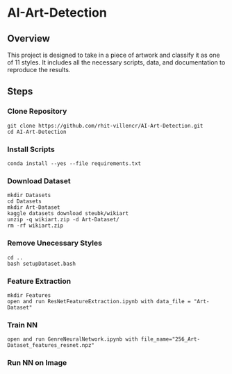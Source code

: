 # AI-Art-Detection

## Overview
This project is designed to take in a piece of artwork and classify it as one of 11 styles. It includes all the necessary scripts, data, and documentation to reproduce the results.

## Steps
### Clone Repository
```
git clone https://github.com/rhit-villencr/AI-Art-Detection.git
cd AI-Art-Detection
```

### Install Scripts
```
conda install --yes --file requirements.txt
```

### Download Dataset
```
mkdir Datasets
cd Datasets
mkdir Art-Dataset
kaggle datasets download steubk/wikiart
unzip -q wikiart.zip -d Art-Dataset/
rm -rf wikiart.zip
```

### Remove Unecessary Styles
```
cd ..
bash setupDataset.bash
```

### Feature Extraction
```
mkdir Features
open and run ResNetFeatureExtraction.ipynb with data_file = "Art-Dataset"
```

### Train NN
```
open and run GenreNeuralNetwork.ipynb with file_name="256_Art-Dataset_features_resnet.npz"
```

### Run NN on Image
```
```


